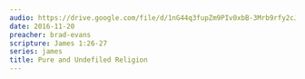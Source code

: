 ```yaml
---
audio: https://drive.google.com/file/d/1nG44q3fupZm9PIv0xbB-3Mrb9rfy2cJZ/view
date: 2016-11-20
preacher: brad-evans
scripture: James 1:26-27
series: james
title: Pure and Undefiled Religion
---
```

